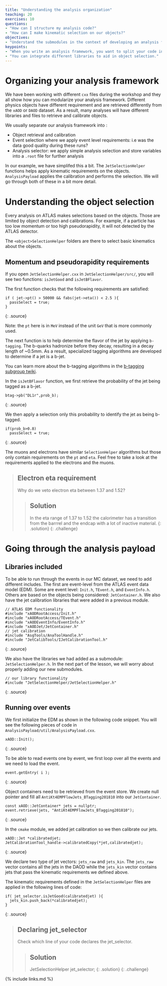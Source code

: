```yaml
---
title: "Understanding the analysis organization"
teaching: 20
exercises: 10
questions:
- "How can I structure my analysis code?"
- "How can I make kinematic selection on our objects?"
objectives:
- "Understand the submodules in the context of developing an analysis framework"
keypoints:
- "When you write an analysis framework, you want to split your code into different libraries"
- "You can integrate different libraries to aid in object selection."
---
```


# Organizing your analysis framework

We have been working with different `cxx` files during the workshop and they all show how you can modularize your analysis framework. Different physics objects have different requirement and are retrieved differently from the `xAOD` or `DAOD` dataset. As a result, many analyses will have different libraries and files to retrieve and calibrate objects.

We usually separate our analysis framework into : 
- Object retrieval and calibration
- Event selection where we apply event level requirements: i.e was the data good quality during these runs?
-  Analysis selector: we apply simple analysis selection and store variables into a `.root` file for further analysis

In our example, we have simplifed this a bit. The `JetSelectionHelper` functions helps apply kinematic requirements on the objects. `AnalysisPayload` applies the calibration and performs the selection. We will go through both of these in a bit more detail.

# Understanding the object selection

Every analysis on ATLAS makes selections based on the objects. Those are limited by object detection and calibrations. For example, if a particle has too low momentum or too high pseudorapidity, it will not detected by the ATLAS detector.

The `<object>SelectionHelper` folders are there to select basic kinematics about the objects. 


## Momentum and pseudorapidity requirements 

If you open `JetSelectionHelper.cxx` in `JetSelectionHelper/src/`, you will see two functions: `isJetGood` and `isJetBFlavor`.

The first function checks that the following requirements are satisfied:
~~~
if ( jet->pt() > 50000 && fabs(jet->eta()) < 2.5 ){
  passSelect = true;
}
~~~
{: .source}

Note: the `pt` here is in `MeV` instead of the unit `GeV` that is more commonly used. 

The next function is to help determine the flavor of the jet by applying `b-tagging`.  The b-quarks hadronize before they decay, resulting in a decay length of ~0.5mm. As a result, specialized tagging algorithms are developed to determine if a jet is a b-jet. 

You can learn more about the b-tagging algorithms in the [ b-tagging subgroup twiki](https://twiki.cern.ch/twiki/bin/view/AtlasProtected/BTaggingAlgorithmsSubgroup).

In the `isJetBFlavor` function, we first retrieve the probability of the jet being tagged as a b-jet.
~~~
btag->pb("DL1r",prob_b);
~~~
{: .source}

We then apply a selection only this probability to identify the jet as being b-tagged.
~~~
if(prob_b>0.8)
  passSelect = true;
~~~
{: .source}

The muons and electrons have similar `SelectionHelper` algorithms but those only contain requirements on the `pt` and `eta`. Feel free to take a look at the requirements applied to the electrons and the muons.

> ## Electron eta requirement
>
> Why do we veto electron eta between 1.37 and 1.52?
>
> > ## Solution
> >
> > In the eta range of 1.37 to 1.52 the calorimeter has a transition from the barrrel and the endcap with a lot of inactive material.
> {: .solution}
{: .challenge}


# Going through the analysis payload

## Libraries included 

To be able to run through the events in our MC dataset, we need to add different includes. The first are event-level from the ATLAS event data model (EDM). Some are event level: `Init.h`, `TEvent.h`, and `EventInfo.h`. Others are based on the objects being considered: `JetContainer.h`. We also have the jet calibration libraries that were added in a previous module.
~~~
// ATLAS EDM functionality                                                                                                       
#include "xAODRootAccess/Init.h"
#include "xAODRootAccess/TEvent.h"
#include "xAODEventInfo/EventInfo.h"
#include "xAODJet/JetContainer.h"
// jet calibration                                                                                                               
#include "AsgTools/AnaToolHandle.h"
#include "JetCalibTools/IJetCalibrationTool.h"
~~~
{: .source}

We also have the libraries we had added as a submodule: `JetSelectionHelper.h`. In the next part of the lesson, we will worry about properly adding our new submodules.
~~~
// our library functionality                                                                                                     
#include "JetSelectionHelper/JetSelectionHelper.h"
~~~
{: .source}


## Running over events

We first initialize the EDM as shown in the following code snippet. You will see the following pieces of code in `AnalysisPayload/util/AnalysisPayload.cxx`.

~~~
xAOD::Init();
~~~
 {: .source}
 
 To be able to read events one by event, we first loop over all the events and we need to load the event.
 ~~~
 event.getEntry( i );
 ~~~
 {: .source}
 
 Object containers need to be retrieved from the event store. We create null pointer and fill all `AntiKt4EMPFlowJets_BTagging201810` into our `JetContainer`.  
 ~~~
 const xAOD::JetContainer* jets = nullptr;
 event.retrieve(jets, "AntiKt4EMPFlowJets_BTagging201810");
~~~
 {: .source}
 
 In the `cmake` module, we added jet calibration so we then calibrate our jets.
  ~~~
  xAOD::Jet *calibratedjet;
  JetCalibrationTool_handle->calibratedCopy(*jet,calibratedjet);
~~~
{: .source}

We declare two type of jet vectors: `jets_raw` and `jets_kin`. The `jets_raw` vector contains all the jets in the DAOD while the `jets_kin` vector contains jets that pass the kinematic requirements we defined above.
 
 The kinematic requirements defined in the `JetSelectionHelper` files are applied in the following lines of code:
 ~~~
 if( jet_selector.isJetGood(calibratedjet) ){
   jets_kin.push_back(*calibratedjet);
 }
~~~
{: .source}

> ## Declaring jet_selector
>
> Check which line of your code declares the jet_selector.
>
> > ## Solution
> >
> > JetSelectionHelper jet_selector;
> {: .solution}
{: .challenge}


{% include links.md %}

